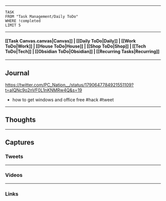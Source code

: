 
---
```dataview
TASK
FROM "Task Management/Daily ToDo"
WHERE !completed
LIMIT 5
```
---

#### [[Task Canvas.canvas|Canvas]] | [[Daily ToDo|Daily]] | [[Work ToDo|Work]] |  [[House ToDo|House]] |  [[Shop ToDo|Shop]] | [[Tech ToDo|Tech]] | [[Obsidian ToDo|Obsidian]] | [[Recurring Tasks|Recurring]] 
---
## Journal

https://twitter.com/PC_Nation__/status/1790647784921551109?t=aIQNc9o2nVF0L1nKNMRw4Q&s=19

- how to get windows and office free #hack #tweet

---
## Thoughts

---
## Captures

### Tweets

---
### Videos

---
### Links



